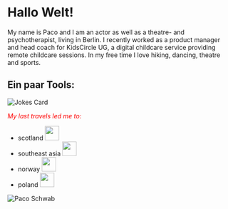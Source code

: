 # Hallo Welt!

My name is Paco and I am an actor as well as a theatre- and psychotherapist, living in Berlin. I recently worked as a product manager and head coach for    KidsCircle UG, a digital childcare service providing remote childcare sessions. In my free time I love hiking, dancing, theatre and sports.

<!-- Markdown -->

Ein paar Tools:
------
![Jokes Card](https://readme-jokes.vercel.app/api)

<span style="color:red">*My last travels led me to:*</span>

- scotland <img height="32" width="32" src="https://cdn.jsdelivr.net/npm/simple-icons@v8/icons/simpleicons.svg" />
- southeast asia <img height="32" width="32" src="https://cdn.jsdelivr.net/npm/simple-icons@v8/icons/simpleicons.svg" />
- norway <img height="32" width="32" src="https://cdn.jsdelivr.net/npm/simple-icons@v8/icons/simpleicons.svg" />
- poland <img height="32" width="32" src="https://cdn.jsdelivr.net/npm/simple-icons@v8/icons/simpleicons.svg" />

![Paco Schwab](https://www.ausliebezumhaustier.de/wp-content/uploads/2020/05/katzenbabys-entwicklung-1.jpg)
